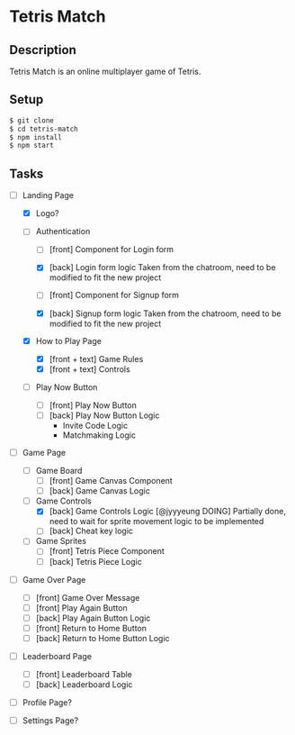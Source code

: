 # Tetris Match

## Description

Tetris Match is an online multiplayer game of Tetris.

## Setup

```bash
$ git clone
$ cd tetris-match
$ npm install
$ npm start
```

## Tasks

-   [ ] Landing Page

    -   [x] Logo?

    -   [ ] Authentication

        -   [ ] [front] Component for Login form
        -   [x] [back] Login form logic
                Taken from the chatroom, need to be modified to fit the new project

        -   [ ] [front] Component for Signup form
        -   [x] [back] Signup form logic
                Taken from the chatroom, need to be modified to fit the new project

    -   [x] How to Play Page

        -   [x] [front + text] Game Rules
        -   [x] [front + text] Controls

    -   [ ] Play Now Button
        -   [ ] [front] Play Now Button
        -   [ ] [back] Play Now Button Logic
            -   Invite Code Logic
            -   Matchmaking Logic

-   [ ] Game Page

    -   [ ] Game Board
        -   [ ] [front] Game Canvas Component
        -   [ ] [back] Game Canvas Logic
    -   [ ] Game Controls
        -   [x] [back] Game Controls Logic [@jyyyeung DOING]
                Partially done, need to wait for sprite movement logic to be implemented
        -   [ ] [back] Cheat key logic
    -   [ ] Game Sprites
        -   [ ] [front] Tetris Piece Component
        -   [ ] [back] Tetris Piece Logic

-   [ ] Game Over Page
    -   [ ] [front] Game Over Message
    -   [ ] [front] Play Again Button
    -   [ ] [back] Play Again Button Logic
    -   [ ] [front] Return to Home Button
    -   [ ] [back] Return to Home Button Logic
-   [ ] Leaderboard Page

    -   [ ] [front] Leaderboard Table
    -   [ ] [back] Leaderboard Logic

-   [ ] Profile Page?
-   [ ] Settings Page?
